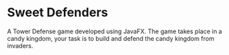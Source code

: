 # Sweet Defenders


A Tower Defense game developed using JavaFX. The game takes place in a candy kingdom, your task is to build and defend the candy kingdom from invaders.

